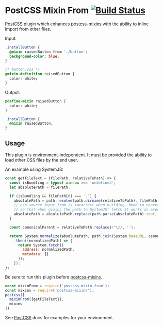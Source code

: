 # PostCSS Mixin From [![Build Status][ci-img]][ci]

[PostCSS] plugin which enhances [postcss-mixins] with the ability to inline import from other files.

Input:
```css
.installButton {
  @mixin raisedButton from './button';
  background-color: blue;
}

/* button.css */
@mixin-definition raisedButton {
  color: white;
}
```

Output:
```css
@define-mixin raisedButton {
  color: white;
}

.installButton {
  @mixin raisedButton;
}
```

## Usage

This plugin is environment-independent. It must be provided the ability to load other CSS files by the end user.

An example using SystemJS:

```js
const getFileText = (filePath, relativeToPath) => {
  const isBundling = typeof window === 'undefined';
  let absolutePath = filePath;

  if (isBundling && filePath[0] === '.') {
    absolutePath = path.resolve(path.dirname(relativeToPath), filePath);
    // css.source.input.from is incorrect when building. Need to convert from relative and then drop root
    // so that when giving the path to SystemJS' fetch it works as expected.
    absolutePath = absolutePath.replace(path.parse(absolutePath).root, '');
  }

  const canonicalParent = relativeToPath.replace(/^\//, '');

  return System.normalize(absolutePath, path.join(System.baseURL, canonicalParent))
    .then((normalizedPath) => {
      return System.fetch({
        address: normalizedPath,
        metadata: {}
      });
    });
};
```

Be sure to run this plugin before [postcss-mixins].
```js
const mixinFrom = require('postcss-mixin-from');
const mixins = require('postcss-mixins');
postcss([
  mixinFrom({getFileText}),
  mixins
])
```

See [PostCSS] docs for examples for your environment.

[PostCSS]: https://github.com/postcss/postcss
[postcss-mixins]: https://github.com/postcss/postcss-mixins
[ci-img]:  https://travis-ci.org/MeoMix/postcss-mixin-from.svg
[ci]:      https://travis-ci.org/MeoMix/postcss-mixin-from
